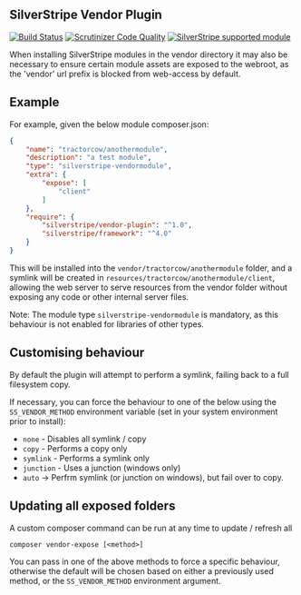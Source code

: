 ## SilverStripe Vendor Plugin

[![Build Status](https://travis-ci.org/silverstripe/vendor-plugin.svg?branch=master)](https://travis-ci.org/silverstripe/vendor-plugin)
[![Scrutinizer Code Quality](https://scrutinizer-ci.com/g/silverstripe/vendor-plugin/badges/quality-score.png?b=master)](https://scrutinizer-ci.com/g/silverstripe/vendor-plugin/?branch=master)
[![SilverStripe supported module](https://img.shields.io/badge/silverstripe-supported-0071C4.svg)](https://www.silverstripe.org/software/addons/silverstripe-commercially-supported-module-list/)

When installing SilverStripe modules in the vendor directory it may also be necessary
to ensure certain module assets are exposed to the webroot, as the 'vendor' url prefix
is blocked from web-access by default.

## Example

For example, given the below module composer.json:

```json
{
    "name": "tractorcow/anothermodule",
    "description": "a test module",
    "type": "silverstripe-vendormodule",
    "extra": {
        "expose": [
            "client"
        ]
    },
    "require": {
        "silverstripe/vendor-plugin": "^1.0",
        "silverstripe/framework": "^4.0"
    }
}
```

This will be installed into the `vendor/tractorcow/anothermodule` folder, and a
symlink will be created in `resources/tractorcow/anothermodule/client`, allowing
the web server to serve resources from the vendor folder without exposing any
code or other internal server files.

Note: The module type `silverstripe-vendormodule` is mandatory, as this behaviour
is not enabled for libraries of other types.

## Customising behaviour

By default the plugin will attempt to perform a symlink, failing back to a full
filesystem copy.

If necessary, you can force the behaviour to one of the below using the
`SS_VENDOR_METHOD` environment variable (set in your system environment prior to install):

  - `none` - Disables all symlink / copy
  - `copy` - Performs a copy only
  - `symlink` - Performs a symlink only
  - `junction` - Uses a junction (windows only)
  - `auto` -> Perfrm symlink (or junction on windows), but fail over to copy.

## Updating all exposed folders

A custom composer command can be run at any time to update / refresh all 

`composer vendor-expose [<method>]`

You can pass in one of the above methods to force a specific behaviour, otherwise
the default will be chosen based on either a previously used method,
or the `SS_VENDOR_METHOD` environment argument. 
